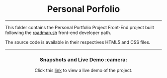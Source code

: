 <!-- TITLE -->
<h1 align="center">
    Personal Porfolio
</h1>
<hr/>
<!-- TITLE -->

<!-- DESCRIPTION -->
This folder contains the Personal Portfolio Project Front-End project built following the <a href="https://roadmap.sh/">roadmap.sh<a/> front-end developer path.

The source code is available in their respectives HTML5 and CSS files.
<br/>

<hr/>
<!-- DESCRIPTION -->

<!-- PREVIEW AND DEMO -->
<h3 align="center">
  Snapshots and Live Demo :camera:
</h3>
<p align="center">
  Click this <a href="https://carlospigurina-personal-portfolio.netlify.app">link</a> to view a live demo of the project.
</p>
<br>

<!-- PREVIEW AND DEMO -->
<br>
